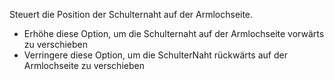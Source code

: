 Steuert die Position der Schulternaht auf der Armlochseite.

*   Erhöhe diese Option, um die Schulternaht auf der Armlochseite vorwärts zu verschieben
*   Verringere diese Option, um die SchulterNaht rückwärts auf der Armlochseite zu verschieben
